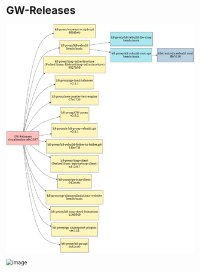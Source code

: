 # GW-Releases

![Alt text](https://github.com/samarthdd/GW-Releases/blob/main/graph.png)

![image](https://user-images.githubusercontent.com/64204445/104037934-de688e00-51fa-11eb-84a1-990d1564a34e.png)



